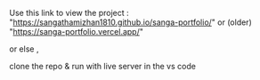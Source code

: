 Use this link to view the project : "https://sangathamizhan1810.github.io/sanga-portfolio/" or  (older) "https://sanga-portfolio.vercel.app/"

or else , 

clone the repo & run with live server in the vs code
